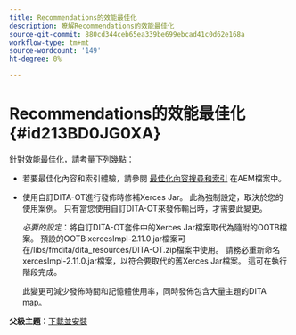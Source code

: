 ```yaml
---
title: Recommendations的效能最佳化
description: 瞭解Recommendations的效能最佳化
source-git-commit: 880cd344ceb65ea339be699ebcad41c0d62e168a
workflow-type: tm+mt
source-wordcount: '149'
ht-degree: 0%

---
```


# Recommendations的效能最佳化 {#id213BD0JG0XA}

針對效能最佳化，請考量下列幾點：

- 若要最佳化內容和索引體驗，請參閱 [最佳化內容搜尋和索引](https://experienceleague.adobe.com/docs/experience-manager-cloud-service/operations/indexing.html) 在AEM檔案中。

- 使用自訂DITA-OT進行發佈時修補Xerces Jar。 此為強制設定，取決於您的使用案例。 只有當您使用自訂DITA-OT來發佈輸出時，才需要此變更。

  *必要的設定*：將自訂DITA-OT套件中的Xerces Jar檔案取代為隨附的OOTB檔案。 預設的OOTB xercesImpl-2.11.0.jar檔案可在/libs/fmdita/dita\_resources/DITA-OT.zip檔案中使用。 請務必重新命名xercesImpl-2.11.0.jar檔案，以符合要取代的舊Xerces Jar檔案。 這可在執行階段完成。

  此變更可減少發佈時間和記憶體使用率，同時發佈包含大量主題的DITA map。


**父級主題：**[&#x200B;下載並安裝](download-install.md)
